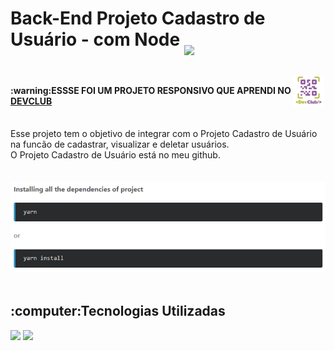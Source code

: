 # Back-End Projeto Cadastro de Usuário - com Node <img src="https://skillicons.dev/icons?i=nodejs" width="50px" style="position: relative; top: 15px;">
<h4>:warning:ESSSE FOI UM PROJETO RESPONSIVO QUE APRENDI NO <a href="https://rodolfomori.com.br/devclub"> <img src="https://github.com/filipeboneberge/Projeto-Responsivo-Easy-Shopping/blob/master/assets/img/logo-devclub.png?raw=true" width="50px" style="position: relative; top: 20px;">DEVCLUB </a></h4>
<br>Esse projeto tem o objetivo de integrar com o Projeto Cadastro de Usuário na funcão de cadastrar, visualizar e deletar usuários.
<br>O Projeto Cadastro de Usuário está no meu github.
<br>
<br>
<br>
<img src="https://github.com/filipeboneberge/back-end-register-user-node/blob/main/assets/instalar-dependencias-projeto.png?">
<br>
<br>

<h2>:computer:Tecnologias Utilizadas</h2>
<img src="https://img.shields.io/badge/Node.js-43853D?style=for-the-badge&logo=node.js&logoColor=white)">
<img src="https://img.shields.io/badge/Express.js-404D59?style=for-the-badge">
